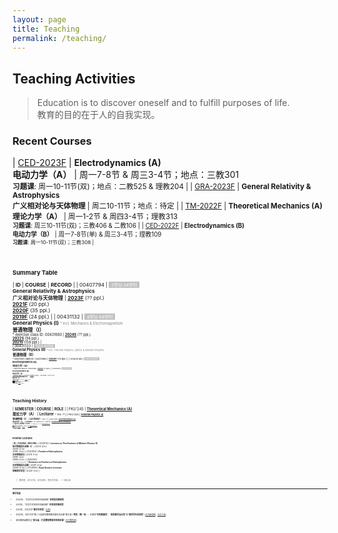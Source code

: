 ```yaml
---
layout: page
title: Teaching
permalink: /teaching/
---
```


<style>
table {
  font-family: arial, sans-serif;
  border-collapse: collapse;
  width: 100%;
}

td, th {
  border: 1px solid #dddddd;
  text-align: left;
  padding: 8px;
}

tr:nth-child(odd) {
  background-color: #dddddd;
}
</style>

<!---------------------------------------------------------------->

<script type="text/x-mathjax-config">

  MathJax.Hub.Config({
    tex2jax: {
      inlineMath: [ ['$','$'] ],
      processEscapes: true
    }
  });
</script>

<!---------------------------------------------------------------->

<script type="text/javascript"
  src="https://cdn.mathjax.org/mathjax/latest/MathJax.js?config=TeX-AMS-MML_HTMLorMML">
  </script>

<!---------------------------------------------------------------->

## <b>Teaching Activities</b>

> Education is to discover oneself and to fulfill purposes of life. <br>
> 教育的目的在于人的自我实现。

<p></p>

### **Recent Courses**

<!-- | [TM-2024S](tm24) | **Theoretical Mechanics (A)**<br>**理论力学（A）** | XXX<br><small>**习题课**: XXX |
| [PHY-2024S](phy24) | **General Physics (I)**<br>**普通物理（I）** | YYY<br><small>**习题课**: YYY | -->

| [CED-2023F](ced23) | **Electrodynamics (A)**<br>**电动力学（A）** | 周一7-8节 & 周三3-4节；地点：三教301<br><small>**习题课**: 周一10-11节(双)；地点：二教525 & 理教204 |
| [GRA-2023F](gr23) | **General Relativity & Astrophysics**<br>**广义相对论与天体物理** | 周二10-11节；地点：待定 |
| [TM-2022F](thmech22) | **Theoretical Mechanics (A)**<br>**理论力学（A）** |  周一1-2节 & 周四3-4节；理教313<br><small>**习题课**: 周三10-11节(双)；三教406 & 二教106 |
| [CED-2022F](ced22) | **Electrodynamics (B)**<br>**电动力学（B）** |  周一7-8节(单) & 周三3-4节；理教109<br><small>**习题课**: 周一10-11节(双)；三教308 |

<br>
<p></p>

### **Summary Table**

| **ID** | **COURSE** | **RECORD** |
| 00407794 | <span style="background-color:#C0C0C0"><small><font color="white">&nbsp; 2学分·34学时 &nbsp;</font></small></span><br>**General Relativity & Astrophysics**<br>**广义相对论与天体物理** | [**2023F**](gr23) (?? ppl.)<br>[**2021F**](gr21) (20 ppl.)<br>[**2020F**](gr20) (35 ppl.)<br>[**2019F**](gr19) (24 ppl.) | 
| 00431132 | <span style="background-color:#C0C0C0"><small><font color="white">&nbsp; 4学分·68学时 &nbsp;</font></small></span><br>**General Physics (I)** <font color="gray"><small><small> * incl. Mechanics & Electromagnetism</small></small></font><br>**普通物理（I）**<br><small><small> * exercise class ID: 00431680 | [**2024S**](phy24) (?? ppl.)<br>[**2022S**](phy22) (94 ppl.)<br>[**2021S**](phy21) (158 ppl.) |  
| 00431133 | <span style="background-color:#C0C0C0"><small><font color="white">&nbsp; 4学分·68学时 &nbsp;</font></small></span><br>**General Physics (II)** <font color="gray"><small><small> * incl. Thermal Physics, Optics, & Modern Physics</small></small></font><br>**普通物理（II）**<br><small><small> * exercise class ID: 00431680 | [**2020F**](phy20) (75 ppl.) | 
| 00432140 | <span style="background-color:#C0C0C0"><small><font color="white">&nbsp; 4学分·68学时 &nbsp;</font></small></span><br>**Electrodynamics (A)**<br>**电动力学（A）**<br><small><small> * exercise class ID: 00432160 | [**2023F**](ced23) (?? ppl.) | 
| 00432141 | <span style="background-color:#C0C0C0"><small><font color="white">&nbsp; 3学分·51学时 &nbsp;</font></small></span><br>**Electrodynamics (B)**<br>**电动力学（B）**<br><small><small> * exercise class ID: 00432160 | [**2022F**](ced22) (30 ppl.) | 
| 00432198 | <span style="background-color:#C0C0C0"><small><font color="white">&nbsp; 4学分·68学时 &nbsp;</font></small></span><br>**Theoretical Mechanics (A)**<br>**理论力学（A）**<br><small><small> * exercise class ID: 00432205 | [**2024S**](tm24) (?? ppl.)<br>[**2022F**](thmech22) (101 ppl.)<br>[**2021F**](thmech21) (105 ppl.)<br>[**2019F**](thmech19) (96 ppl.) | 
| 00432296 | <span style="background-color:#C0C0C0"><small><font color="white">&nbsp; 2学分·34学时 &nbsp;</font></small></span><br>**Astroparticle Physics**<br>**天体粒子物理** | [**2022S**](astroparticle22) (8 ppl.) | 

<!-----------------------------

| 00431651 | **Seminar for Equilibrium Statistical Physics**<br>**平衡态统计物理讨论班** | | 
| 00431650 | **Equilibrium Statistical Physics** | | |
| 00432130 | **Thermodynamics and Statistical Physics (A)** | | |

----------------------------------->

<br>
<p></p>

### **Teaching History**

| **SEMESTER** | **COURSE** | **ROLE** | 
| PKU'24S | [**Theoretical Mechanics (A)**](tm24)<br>**理论力学（A）** | **Lecturer** <small><small> * TAs: ?? |
| PKU'24S | [**General Physics (I)**](phy24)<br>**普通物理（I）** | **Lecturer** <small><small> * TAs: ?? |
| PKU'23F | [**Electrodynamics (A)**](ced23)<br>**电动力学（A）** | **Lecturer** <small><small> * TAs: Zexin Hu & ?? |
| PKU'23F | [**General Relativity & Astrophysics**](gr23)<br>**广义相对论与天体物理** | **Lecturer** <small><small> * TA: Peixiang Ji |
| PKU'22F | [**Electrodynamics (B)**](ced22)<br>**电动力学（B）** | **Lecturer** <small><small> * TA: Yong Gao |
| PKU'22F | [**Theoretical Mechanics (A)**](thmech22)<br>**理论力学（A）** | **Lecturer** <small><small> * TAs: Muxin Liu & Hanlin Song |
| PKU'22S | [**General Physics (I)**](phy22)<br>**普通物理（I）** | **Lecturer** <small><small> * TAs: Ping He & Zipu Fan |
| PKU'22S | [**Astroparticle Physics**](astroparticle22)<br>**天体粒子物理** | **co-Lecturer** <small><small><br><i>with</i> Profs. B.-Q. Ma, R.-X. Xu, B. Chen, Z. Li, J. Liu |
| PKU'21F | [**Theoretical Mechanics (A)**](thmech21)<br>**理论力学（A）** | **Lecturer** <small><small> * TAs: Hongbo Li & Hulin Li |
| PKU'21F | [**General Relativity & Astrophysics**](gr21)<br>**广义相对论与天体物理** | **Lecturer** <small><small> * TA: Zihang Wang |
| PKU'21S | [**General Physics (I)**](phy21)<br>**普通物理（I）** | **Lecturer** <small><small> * TAs: Yong Gao & Zhongfu Zhang |
| PKU'20F | [**General Physics (II)**](phy20)<br>**普通物理（II）** | **Lecturer** <small><small> * TAs: Chang Liu & Lei Geng |
| PKU'20F | [**General Relativity & Astrophysics**](gr20)<br>**广义相对论与天体物理** | **Lecturer** <small><small> * TA: Tai Zhou |
| PKU'19F | [**Theoretical Mechanics (A)**](thmech19)<br>**理论力学（A）** | **Lecturer** <small><small> * TAs: Chang Liu & Yong Gao |
| PKU'19F | [**General Relativity & Astrophysics**](gr19)<br>**广义相对论与天体物理** | **Lecturer** <small><small> * TA: Xionghui Cao |
| PKU'13F | [**Quantum Statistical Physics**](qsp2013)<br>**量子统计物理** | **TA** <small><small> * Lectured by Prof. Ryuichi Shindou |
| PKU'10F | **What is Science?**<br>**科学是什么** | **TA** <small><small> * Lectured by Profs. Yi Rao & Guosheng Wu |
| PKU'10S | **Probability Theory and Statistics**<br>**概率统计** | **TA** <small><small> * Lectured by Prof. Zhenxi Dong |
| PKU'09F | **Linear Algebra**<br>**线性代数** | **TA** <small><small> * Lectured by Prof. Maoying Tian <br> ** <b> Excellent Teaching Assistant</b> Award |

<!-- | PKU'23S | [**Astroparticle Physics**](app23)<br>**天体粒子物理** | **co-Lecturer** <small><small><br><i>with</i> Profs. B.-Q. Ma, R.-X. Xu, B. Chen, Z. Li, J. Liu | -->

<br>

<p></p>

### **Frontier Lectures**

| **ID** | **COURSE** | **RECORD** |
| 00430151 | **Lectures on The Frontiers of Modern Physics (Ⅰ)**<br>**现代物理前沿讲座（I）** | 2021F (2 hr)<br>2020F (2 hr)<br>2018F (2 hr) | 
| 00431547 | **Frontier of Astrophysics**<br>**天体物理前沿** | 2021F (1 hr)<br>2019F (2 hr)<br>2019S (2 hr) | 
| 00920012<br><font color="gray"><small><small> * Tsinghua University</small></small></font> | **Seminars on Frontiers of Astrophysics**<br>**天体物理前沿讲座** | 2021F (2 hr)<br>2020F (2 hr) |
| 01035390 | **Boya Science Lectures**<br>**博雅理学讲堂** | 2022F (2 hr) | 

<br>

> 教育者，非为已往，非为现在，而专为将来。 ——蔡元培

<br>

--- 

<p></p>


#### 教学奖励

- 2022年，“北京大学本科生科研训练” **优秀指导教师奖**
- 2021年，“北京大学本科生科研训练” **优秀指导教师奖**
- 2021年，北京大学“**教学优秀奖**” [[公告](https://portal.pku.edu.cn/portal2017/#/schoolNoticeDetail/393840)]
- 2020年，北京大学“第二十届青年教师教学基本功比赛”理工类**一等奖（第一名）**，并获得“**优秀教案奖**”、“**最佳教学演示奖**”和“**最受学生欢迎奖**” [[北大新闻网](https://news.pku.edu.cn/xwzh/0f1e21b1407d4b8c8e96903a5adcddd4.htm)、[北大工会](https://gh.pku.edu.cn/jczz/jxsw/lxb/wlxygk/925665.htm)]

- 青年教师谈教学之“**邵立晶：打造攀登物理世界的阶梯**” [[北大教务部](https://mp.weixin.qq.com/s/c2FjHwyffPuv93Eu6cMNEw)]

<!-- --- 

<br>

<p></p>

#### 学生反馈

<div class="row">

<div class="column">
    <div class="card">
      <img src="img/score_ced22.png" alt="MiaoXueli" style="width:100%; height:280px">
      <div class="teamcontainer" style="padding:1px; ">
        <center>
        <p></p>
        <h4><b>电动力学（B）</b><small>（22年·秋）</small></h4>
        </center>
      </div>
    </div>
  </div>

<div class="column">
    <div class="card">
      <img src="img/score_tm22.png" alt="MiaoXueli" style="width:100%; height:280px">
      <div class="teamcontainer" style="padding:1px; ">
        <center>
        <p></p>
        <h4><b>理论力学（A）</b><small>（22年·秋）</small></h4>
        </center>
      </div>
    </div>
  </div>

<div class="column">
    <div class="card">
      <img src="img/score_gp22.png" alt="MiaoXueli" style="width:100%; height:280px">
      <div class="teamcontainer" style="padding:1px; ">
        <center>
        <p></p>
        <h4><b>普通物理（I）</b><small>（22年·春）</small></h4>
        </center>
      </div>
    </div>
  </div>

<div class="column">
    <div class="card">
      <img src="img/score_tm21.png" alt="MiaoXueli" style="width:100%; height:280px">
      <div class="teamcontainer" style="padding:1px; ">
        <center>
        <p></p>
        <h4><b>理论力学（A）</b><small>（21年·秋）</small></h4>
        </center>
      </div>
    </div>
  </div>

<div class="column">
    <div class="card">
      <img src="img/score_gr21.png" alt="MiaoXueli" style="width:100%; height:280px">
      <div class="teamcontainer" style="padding:1px; ">
        <center>
        <p></p>
        <h4><b>广义相对论与天体物理</b><small>（21年·秋）</small></h4>
        </center>
      </div>
    </div>
  </div>

<div class="column">
    <div class="card">
      <img src="img/score_gp21.png" alt="MiaoXueli" style="width:100%; height:280px">
      <div class="teamcontainer" style="padding:1px; ">
        <center>
        <p></p>
        <h4><b>普通物理（I）</b><small>（21年·春）</small></h4>
        </center>
      </div>
    </div>
  </div>

<div class="column">
    <div class="card">
      <img src="img/score_gp20.png" alt="MiaoXueli" style="width:100%; height:280px">
      <div class="teamcontainer" style="padding:1px; ">
        <center>
        <p></p>
        <h4><b>普通物理（II）</b><small>（20年·秋）</small></h4>
        </center>
      </div>
    </div>
  </div>

<div class="column">
    <div class="card">
      <img src="img/score_tm19.png" alt="MiaoXueli" style="width:100%; height:280px">
      <div class="teamcontainer" style="padding:1px; ">
        <center>
        <p></p>
        <h4><b>理论力学（A）</b><small>（19年·秋）</small></h4>
        </center>
      </div>
    </div>
  </div>

</div>

<br>
<p></p> -->